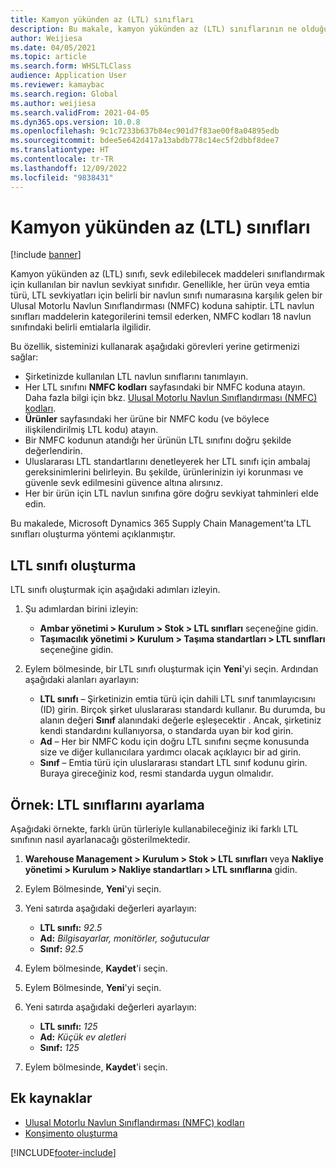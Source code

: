 ```yaml
---
title: Kamyon yükünden az (LTL) sınıfları
description: Bu makale, kamyon yükünden az (LTL) sınıflarının ne olduğunu açıklar ve Microsoft Dynamics 365 Supply Chain Management'ta bunların nasıl ayarlanacağını açıklar .
author: Weijiesa
ms.date: 04/05/2021
ms.topic: article
ms.search.form: WHSLTLClass
audience: Application User
ms.reviewer: kamaybac
ms.search.region: Global
ms.author: weijiesa
ms.search.validFrom: 2021-04-05
ms.dyn365.ops.version: 10.0.8
ms.openlocfilehash: 9c1c7233b637b84ec901d7f83ae00f8a04895edb
ms.sourcegitcommit: bdee5e642d417a13abdb778c14ec5f2dbbf8dee7
ms.translationtype: HT
ms.contentlocale: tr-TR
ms.lasthandoff: 12/09/2022
ms.locfileid: "9838431"
---
```

# <a name="less-than-truckload-ltl-classes"></a>Kamyon yükünden az (LTL) sınıfları

[!include [banner](../includes/banner.md)]

Kamyon yükünden az (LTL) sınıfı, sevk edilebilecek maddeleri sınıflandırmak için kullanılan bir navlun sevkiyat sınıfıdır. Genellikle, her ürün veya emtia türü, LTL sevkiyatları için belirli bir navlun sınıfı numarasına karşılık gelen bir Ulusal Motorlu Navlun Sınıflandırması (NMFC) koduna sahiptir. LTL navlun sınıfları maddelerin kategorilerini temsil ederken, NMFC kodları 18 navlun sınıfındaki belirli emtialarla ilgilidir.

Bu özellik, sisteminizi kullanarak aşağıdaki görevleri yerine getirmenizi sağlar:

- Şirketinizde kullanılan LTL navlun sınıflarını tanımlayın.
- Her LTL sınıfını **NMFC kodları** sayfasındaki bir NMFC koduna atayın. Daha fazla bilgi için bkz. [Ulusal Motorlu Navlun Sınıflandırması (NMFC) kodları](nmfc-codes.md).
- **Ürünler** sayfasındaki her ürüne bir NMFC kodu (ve böylece ilişkilendirilmiş LTL kodu) atayın.
- Bir NMFC kodunun atandığı her ürünün LTL sınıfını doğru şekilde değerlendirin.
- Uluslararası LTL standartlarını denetleyerek her LTL sınıfı için ambalaj gereksinimlerini belirleyin. Bu şekilde, ürünlerinizin iyi korunması ve güvenle sevk edilmesini güvence altına alırsınız.
- Her bir ürün için LTL navlun sınıfına göre doğru sevkiyat tahminleri elde edin.

Bu makalede, Microsoft Dynamics 365 Supply Chain Management'ta LTL sınıfları oluşturma yöntemi açıklanmıştır.

## <a name="create-an-ltl-class"></a>LTL sınıfı oluşturma

LTL sınıfı oluşturmak için aşağıdaki adımları izleyin.

1. Şu adımlardan birini izleyin:

    - **Ambar yönetimi \> Kurulum \> Stok \> LTL sınıfları** seçeneğine gidin.
    - **Taşımacılık yönetimi \> Kurulum \> Taşıma standartları \> LTL sınıfları** seçeneğine gidin.

2. Eylem bölmesinde, bir LTL sınıfı oluşturmak için **Yeni**'yi seçin. Ardından aşağıdaki alanları ayarlayın:

    - **LTL sınıfı** – Şirketinizin emtia türü için dahili LTL sınıf tanımlayıcısını (ID) girin. Birçok şirket uluslararası standardı kullanır. Bu durumda, bu alanın değeri **Sınıf** alanındaki değerle eşleşecektir . Ancak, şirketiniz kendi standardını kullanıyorsa, o standarda uyan bir kod girin.
    - **Ad** – Her bir NMFC kodu için doğru LTL sınıfını seçme konusunda size ve diğer kullanıcılara yardımcı olacak açıklayıcı bir ad girin.
    - **Sınıf** – Emtia türü için uluslararası standart LTL sınıf kodunu girin. Buraya gireceğiniz kod, resmi standarda uygun olmalıdır.

## <a name="example-set-up-ltl-classes"></a>Örnek: LTL sınıflarını ayarlama

Aşağıdaki örnekte, farklı ürün türleriyle kullanabileceğiniz iki farklı LTL sınıfının nasıl ayarlanacağı gösterilmektedir.

1. **Warehouse Management \> Kurulum \> Stok \> LTL sınıfları** veya **Nakliye yönetimi \> Kurulum \> Nakliye standartları \> LTL sınıflarına** gidin.
1. Eylem Bölmesinde, **Yeni**'yi seçin.
1. Yeni satırda aşağıdaki değerleri ayarlayın:

    - **LTL sınıfı:** *92.5*
    - **Ad:** *Bilgisayarlar, monitörler, soğutucular*
    - **Sınıf:** *92.5*

1. Eylem bölmesinde, **Kaydet**'i seçin.
1. Eylem Bölmesinde, **Yeni**'yi seçin.
1. Yeni satırda aşağıdaki değerleri ayarlayın:

    - **LTL sınıfı:** *125*
    - **Ad:** *Küçük ev aletleri*
    - **Sınıf:** *125*

1. Eylem bölmesinde, **Kaydet**'i seçin.

## <a name="additional-resources"></a>Ek kaynaklar

- [Ulusal Motorlu Navlun Sınıflandırması (NMFC) kodları](nmfc-codes.md)
- [Konşimento oluşturma](create-bill-of-lading.md)

[!INCLUDE[footer-include](../../includes/footer-banner.md)]
